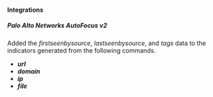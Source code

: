 
#### Integrations
##### Palo Alto Networks AutoFocus v2
Added the *firstseenbysource*, *lastseenbysource*, and *tags* data to the indicators generated from the following commands.
  - ***url***
  - ***domain***
  - ***ip***
  - ***file***
